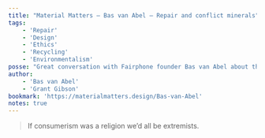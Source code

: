 ```yaml
---
title: "Material Matters – Bas van Abel – Repair and conflict minerals"
tags:
    - 'Repair'
    - 'Design'
    - 'Ethics'
    - 'Recycling'
    - 'Environmentalism'
posse: "Great conversation with Fairphone founder Bas van Abel about the trials and tribulations of starting a business and product focused on longevity, repairability and ethically sourced minerals."
author:
    - 'Bas van Abel'
    - 'Grant Gibson'
bookmark: 'https://materialmatters.design/Bas-van-Abel'
notes: true
---
```


> If consumerism was a religion we’d all be extremists.